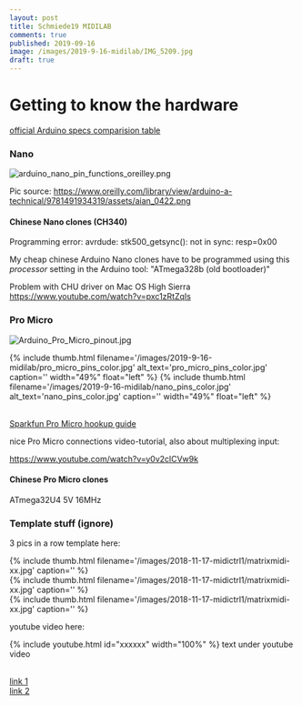 ```yaml
---
layout: post
title: Schmiede19 MIDILAB
comments: true
published: 2019-09-16
image: /images/2019-9-16-midilab/IMG_5209.jpg
draft: true
---
```


<a name="hardware"></a>
# Getting to know the hardware

[official Arduino specs comparision table](https://www.arduino.cc/en/products.compare)

### Nano

![arduino_nano_pin_functions_oreilley.png](:/2a79f0d40410461487d048e2c6f11b52)

Pic source: https://www.oreilly.com/library/view/arduino-a-technical/9781491934319/assets/aian_0422.png

#### Chinese Nano clones (CH340)

Programming error:
avrdude: stk500_getsync(): not in sync: resp=0x00

My cheap chinese Arduino Nano clones have to be programmed using this _processor_ setting in the Arduino tool: "ATmega328b (old bootloader)"

Problem with CHU driver on Mac OS High Sierra
https://www.youtube.com/watch?v=pxc1zRtZqIs


### Pro Micro

![Arduino_Pro_Micro_pinout.jpg](:/c728accb9f684f728f7aefa76b788d11)


<div class="clearfix">
  {% include thumb.html filename='/images/2019-9-16-midilab/pro_micro_pins_color.jpg' alt_text='pro_micro_pins_color.jpg' caption='' width="49%" float="left" %}
  {% include thumb.html filename='/images/2019-9-16-midilab/nano_pins_color.jpg' alt_text='nano_pins_color.jpg' caption='' width="49%" float="left" %}
</div>
<br>

[Sparkfun Pro Micro hookup guide](https://learn.sparkfun.com/tutorials/pro-micro--fio-v3-hookup-guide/hardware-overview-pro-micro)

nice Pro Micro connections video-tutorial, also about multiplexing input:

https://www.youtube.com/watch?v=y0v2clCVw9k

#### Chinese Pro Micro clones

ATmega32U4 5V 16MHz



### Template stuff (ignore)

3 pics in a row template here:

<div class="pic_row_3">
  <div class="pic_left">
    {% include thumb.html filename='/images/2018-11-17-midictrl1/matrixmidi-xx.jpg' caption='' %}
  </div>
  <div class="pic_middle">
    {% include thumb.html filename='/images/2018-11-17-midictrl1/matrixmidi-xx.jpg' caption='' %}
  </div>
  <div class="pic_right">
    {% include thumb.html filename='/images/2018-11-17-midictrl1/matrixmidi-xx.jpg' caption='' %}
  </div>
</div>




youtube video here:

{% include youtube.html id="xxxxxx" width="100%" %}
text under youtube video
<br><br>




[link 1](https://www.musikding.de/20-Pin-inline-socket)<br>
[link 2](https://www.musikding.de/10-Pin-strip)<br>